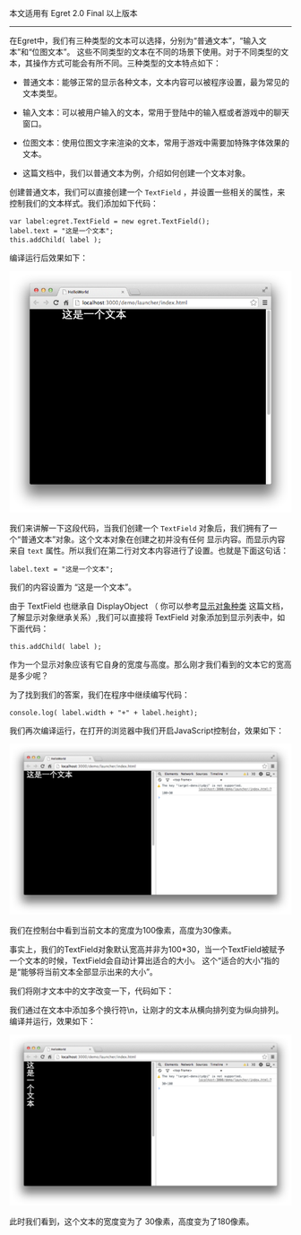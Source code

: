 本文适用有 Egret 2.0 Final 以上版本

------

在Egret中，我们有三种类型的文本可以选择，分别为“普通文本”，“输入文本”和“位图文本”。 这些不同类型的文本在不同的场景下使用。对于不同类型的文本，其操作方式可能会有所不同。三种类型的文本特点如下：

* 普通文本：能够正常的显示各种文本，文本内容可以被程序设置，最为常见的文本类型。

* 输入文本：可以被用户输入的文本，常用于登陆中的输入框或者游戏中的聊天窗口。

* 位图文本：使用位图文字来渲染的文本，常用于游戏中需要加特殊字体效果的文本。

* 这篇文档中，我们以普通文本为例，介绍如何创建一个文本对象。

创建普通文本，我们可以直接创建一个 `TextField` ，并设置一些相关的属性，来控制我们的文本样式。我们添加如下代码：

```
var label:egret.TextField = new egret.TextField(); 
label.text = "这是一个文本"; 
this.addChild( label );
```

编译运行后效果如下：

![](5661598a65c67.png)

我们来讲解一下这段代码，当我们创建一个 `TextField` 对象后，我们拥有了一个“普通文本”对象。这个文本对象在创建之初并没有任何 显示内容。而显示内容来自 `text` 属性。所以我们在第二行对文本内容进行了设置。也就是下面这句话：

```
label.text = "这是一个文本";
```

我们的内容设置为 “这是一个文本”。

由于 TextField 也继承自 DisplayObject （ 你可以参考[显示对象种类](http://edn.egret.com/cn/docs/page/566) 这篇文档，了解显示对象继承关系）,我们可以直接将 TextField 对象添加到显示列表中，如下面代码：

```
this.addChild( label );
```

作为一个显示对象应该有它自身的宽度与高度。那么刚才我们看到的文本它的宽高是多少呢？

为了找到我们的答案，我们在程序中继续编写代码：

```
console.log( label.width + "+" + label.height);
```

我们再次编译运行，在打开的浏览器中我们开启JavaScript控制台，效果如下：

![](5661598ba5afe.png)

我们在控制台中看到当前文本的宽度为100像素，高度为30像素。

事实上，我们的TextField对象默认宽高并非为100*30，当一个TextField被赋予一个文本的时候，TextField会自动计算出适合的大小。 这个“适合的大小”指的是“能够将当前文本全部显示出来的大小”。

我们将刚才文本中的文字改变一下，代码如下：

我们通过在文本中添加多个换行符\n，让刚才的文本从横向排列变为纵向排列。 编译并运行，效果如下：

![](5661598d97e9d.png)

此时我们看到，这个文本的宽度变为了 30像素，高度变为了180像素。






